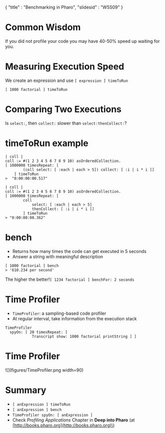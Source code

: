 {"title" : "Benchmarking in Pharo","slidesid" : "W5S09"}# Common WisdomIf you did not profile your code you may have 40-50% speed up waiting for you.# Measuring Execution SpeedWe create an expression and use `[ expression ] timeToRun````[ 1000 factorial ] timeToRun```# Comparing Two ExecutionsIs  `select:`, then `collect:` slower than `select:thenCollect:`?# timeToRun example```| coll |
coll := #(1 2 3 4 5 6 7 8 9 10) asOrderedCollection.
[ 1000000 timesRepeat: [ 
		(coll select: [ :each | each > 5]) collect: [ :i | i * i ]]
	] timeToRun
>  "0:00:00:00.517"``````| coll |
coll := #(1 2 3 4 5 6 7 8 9 10) asOrderedCollection.
[ 1000000 timesRepeat: [ 
		coll 
			select: [ :each | each > 5]
			thenCollect: [ :i | i * i ]]
		] timeToRun 
> "0:00:00:00.362"```# bench- Returns how many times the code can get executed in 5 seconds- Answer a string with meaningful description```[ 1000 factorial ] bench 
> '610.234 per second' ```The higher the better!`[ 1234 factorial ] benchFor: 2 seconds`# Time Profiler- `TimeProfiler`: a sampling-based code profiler- At regular interval, take information from the execution stack```TimeProfiler 
  spyOn: [ 20 timesRepeat: [ 
            Transcript show: 1000 factorial printString ] ]```# Time Profiler![](figures/TimeProfiler.png width=90)# Summary- `[ anExpression ] timeToRun`- `[ anExpression ] bench`- `TimeProfiler spyOn: [ anExpression ]`- Check _Profiling Applications_ Chapter in **Deep into Pharo** \(at [http://books.pharo.org](http://books.pharo.org)\)